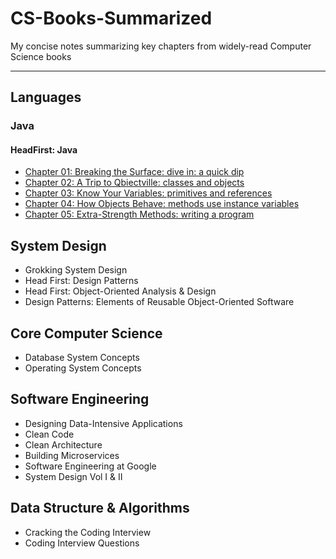 # CS-Books-Summarized
My concise notes summarizing key chapters from widely-read Computer Science books

---

## Languages

### Java

#### HeadFirst: Java
- [Chapter 01: Breaking the Surface: dive in: a quick dip](https://github.com/xoraus/CS-Books-Summarized/blob/main/HeadFirst-Java/01.Chapter-01.md)
- [Chapter 02: A Trip to Qbiectville: classes and objects](https://github.com/xoraus/CS-Books-Summarized/blob/main/HeadFirst-Java/02.Chapter-02.md)
- [Chapter 03: Know Your Variables: primitives and references](https://github.com/xoraus/CS-Books-Summarized/blob/main/HeadFirst-Java/03.Chapter-03.md)
- [Chapter 04: How Objects Behave: methods use instance variables](https://github.com/xoraus/CS-Books-Summarized/blob/main/HeadFirst-Java/04.Chapter-04.md)
- [Chapter 05: Extra-Strength Methods: writing a program](https://github.com/xoraus/CS-Books-Summarized/blob/main/HeadFirst-Java/05.Chapter-05.md)


##  System Design
- Grokking System Design
- Head First: Design Patterns
- Head First: Object-Oriented Analysis & Design
- Design Patterns: Elements of Reusable Object-Oriented Software
## Core Computer Science
- Database System Concepts
- Operating System Concepts
## Software Engineering
- Designing Data-Intensive Applications
- Clean Code
- Clean Architecture
- Building Microservices
- Software Engineering at Google
- System Design Vol I & II
## Data Structure & Algorithms
- Cracking the Coding Interview
- Coding Interview Questions
